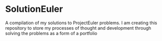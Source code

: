 # SolutionEuler
A compilation of my solutions to ProjectEuler problems. I am creating this repository to store my processes of thought and development through solving the problems as a form of a portfolio
